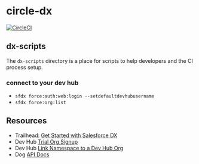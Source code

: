 # circle-dx
[![CircleCI](https://circleci.com/gh/dshahin/circle-dx.svg?style=svg)](https://circleci.com/gh/dshahin/circle-dx)



## dx-scripts

The `dx-scripts` directory is a place for scripts to help developers and the CI process setup.  

### connect to your dev hub

- `sfdx force:auth:web:login --setdefaultdevhubusername`
- `sfdx force:org:list`


## Resources
- Trailhead: [Get Started with Salesforce DX](https://trailhead.salesforce.com/trails/sfdx_get_started)
- Dev Hub [Trial Org Signup](https://developer.salesforce.com/promotions/orgs/dx-signup)
- Dev Hub [Link Namespace to a Dev Hub Org](https://developer.salesforce.com/docs/atlas.en-us.sfdx_dev.meta/sfdx_dev/sfdx_dev_reg_namespace.htm)
- Dog [API Docs](https://dog.ceo/dog-api/)




